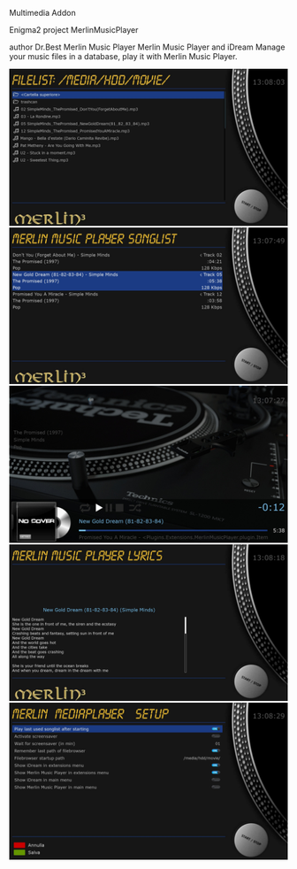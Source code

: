 Multimedia Addon 

Enigma2 project
MerlinMusicPlayer

author Dr.Best
Merlin Music Player
Merlin Music Player and iDream
Manage your music files in a database, play it with Merlin Music Player.

<img src="https://github.com/Belfagor2005/MerlinMusicPlayer/blob/main/screenshot/playlist.jpg">
<img src="https://github.com/Belfagor2005/MerlinMusicPlayer/blob/main/screenshot/songlist.jpg">
<img src="https://github.com/Belfagor2005/MerlinMusicPlayer/blob/main/screenshot/player.jpg">
<img src="https://github.com/Belfagor2005/MerlinMusicPlayer/blob/main/screenshot/lyrics.jpg">
<img src="https://github.com/Belfagor2005/MerlinMusicPlayer/blob/main/screenshot/setup.jpg">
